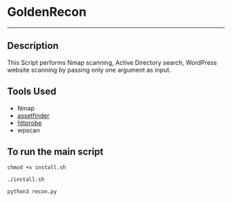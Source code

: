 # GoldenRecon
-------------------------------------------------------------------------------
## Description
This Script performs Nmap scanning, Active Directory search, WordPress website scanning by passing only one argument as input.

## Tools Used 
- Nmap
- [assetfinder](https://github.com/tomnomnom/assetfinder)
- [httprobe](https://github.com/tomnomnom/httprobe)
- wpscan

## To run the main script
```
chmod +x install.sh
```
```
./install.sh
```
```
python3 recon.py
```
